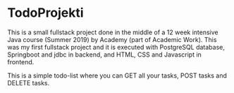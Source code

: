 # TodoProjekti
This is a small fullstack project done in the middle of a 12 week intensive Java course (Summer 2019) by Academy (part of Academic Work).
This was my first fullstack project and it is executed with PostgreSQL database, Springboot and jdbc in backend, 
and HTML, CSS and Javascript in frontend.

This is a simple todo-list where you can GET all your tasks, POST tasks and DELETE tasks.
